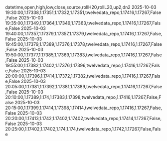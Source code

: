 datetime,open,high,low,close,source,rollH20,rollL20,up2,dn2
2025-10-03 19:30:00,1.17338,1.17351,1.17332,1.17351,twelvedata_repo,1.17416,1.17267,False,False
2025-10-03 19:35:00,1.17349,1.17364,1.17349,1.17363,twelvedata_repo,1.17416,1.17267,False,False
2025-10-03 19:40:00,1.17357,1.17379,1.17357,1.17379,twelvedata_repo,1.17416,1.17267,False,False
2025-10-03 19:45:00,1.17379,1.17389,1.17376,1.17378,twelvedata_repo,1.17416,1.17267,False,False
2025-10-03 19:50:00,1.17377,1.17385,1.17369,1.17383,twelvedata_repo,1.17416,1.17267,False,False
2025-10-03 19:55:00,1.17382,1.17402,1.17376,1.17396,twelvedata_repo,1.17416,1.17267,False,False
2025-10-03 20:00:00,1.17396,1.17414,1.17372,1.17382,twelvedata_repo,1.17416,1.17267,False,False
2025-10-03 20:05:00,1.17381,1.17392,1.17381,1.17389,twelvedata_repo,1.17416,1.17267,False,False
2025-10-03 20:10:00,1.17389,1.174,1.17383,1.17398,twelvedata_repo,1.17416,1.17267,False,False
2025-10-03 20:15:00,1.17399,1.17414,1.17398,1.17414,twelvedata_repo,1.17416,1.17267,False,False
2025-10-03 20:20:00,1.17413,1.1742,1.17402,1.17402,twelvedata_repo,1.17414,1.17267,False,False
2025-10-03 20:25:00,1.17402,1.17402,1.174,1.174,twelvedata_repo,1.1742,1.17267,False,False
